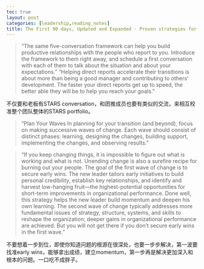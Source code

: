 ```yaml
---
toc: true
layout: post
categories: [leadership,reading_notes]
title: The First 90 days, Updated and Expanded - Proven strategies for getting up to speed faster and smarter - 15
---
```

> “The same five-conversation framework can help you build productive relationships with the people who report to you. Introduce the framework to them right away, and schedule a first conversation with each of them to talk about the situation and about your expectations.” “Helping direct reports accelerate their transitions is about more than being a good manager and contributing to others’ development. The faster your direct reports get up to speed, the better able they will be to help you reach your goals.”

不仅要和老板有STARS conversation，和团推成员也要有类似的交流，来相互校准整个团队整体的STARS portfolio。

> “Plan Your Waves
In planning for your transition (and beyond), focus on making successive waves of change. Each wave should consist of distinct phases: learning, designing the changes, building support, implementing the changes, and observing results.”

> “If you keep changing things, it is impossible to figure out what is working and what is not. Unending change is also a surefire recipe for burning out your people.
The goal of the first wave of change is to secure early wins. The new leader tailors early initiatives to build personal credibility, establish key relationships, and identify and harvest low-hanging fruit—the highest-potential opportunities for short-term improvements in organizational performance. Done well, this strategy helps the new leader build momentum and deepen his own learning.
The second wave of change typically addresses more fundamental issues of strategy, structure, systems, and skills to reshape the organization; deeper gains in organizational performance are achieved. But you will not get there if you don’t secure early wins in the first wave.”

不要想着一步到位，即使你知道问题的根源在很深处，也要一步步解决，第一波要找准early wins，能够拿出成绩，建立momentum，第一步再是解决更加深入和根本的问题。一口吃不成胖子。

